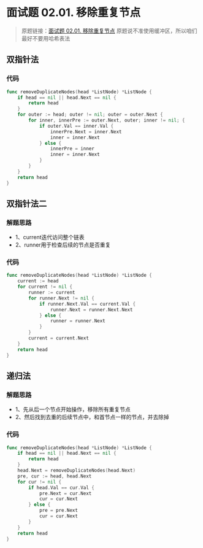 # 面试题 02.01. 移除重复节点
> 原题链接：[面试题 02.01. 移除重复节点](https://leetcode-cn.com/problems/remove-duplicate-node-lcci/)
原题说不准使用缓冲区，所以咱们最好不要用哈希表法


## 双指针法
### 代码
```go
func removeDuplicateNodes(head *ListNode) *ListNode {
	if head == nil || head.Next == nil {
		return head
	}
	for outer := head; outer != nil; outer = outer.Next {
		for inner, innerPre := outer.Next, outer; inner != nil; {
			if outer.Val == inner.Val {
				innerPre.Next = inner.Next
				inner = inner.Next
			} else {
				innerPre = inner
				inner = inner.Next
			}
		}
	}
	return head
}
```
## 双指针法二
### 解题思路
* 1、current迭代访问整个链表
* 2、runner用于检查后续的节点是否重复
### 代码
```go
func removeDuplicateNodes(head *ListNode) *ListNode {
	current := head
	for current != nil {
		runner := current
		for runner.Next != nil {
			if runner.Next.Val == current.Val {
				runner.Next = runner.Next.Next
			} else {
				runner = runner.Next
			}
		}
		current = current.Next
	}
	return head
}
```
## 递归法
### 解题思路
* 1、先从后一个节点开始操作，移除所有重复节点
* 2、然后找到去重的后续节点中，和首节点一样的节点，并去除掉
### 代码
```go
func removeDuplicateNodes(head *ListNode) *ListNode {
	if head == nil || head.Next == nil {
		return head
	}
	head.Next = removeDuplicateNodes(head.Next)
	pre, cur := head, head.Next
	for cur != nil {
		if head.Val == cur.Val {
			pre.Next = cur.Next
			cur = cur.Next
		} else {
			pre = pre.Next
			cur = cur.Next
		}
	}
	return head
}
```
